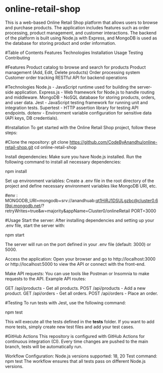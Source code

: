 # online-retail-shop

This is a web-based Online Retail Shop platform that allows users to browse and purchase products. The application includes features such as order processing, product management, and customer interactions. The backend of the platform is built using Node.js with Express, and MongoDB is used as the database for storing product and order information.

#Table of Contents
Features
Technologies
Installation
Usage
Testing
Contributing

#Features
Product catalog to browse and search for products
Product management (Add, Edit, Delete products)
Order processing system
Customer order tracking
RESTful API for backend operations

#Technologies
Node.js - JavaScript runtime used for building the server-side application.
Express.js - Web framework for Node.js to handle routing and middleware.
MongoDB - NoSQL database for storing products, orders, and user data.
Jest - JavaScript testing framework for running unit and integration tests.
Supertest - HTTP assertion library for testing API endpoints.
dotenv - Environment variable configuration for sensitive data (API keys, DB credentials).

#Installation
To get started with the Online Retail Shop project, follow these steps:

#Clone the repository: git clone https://github.com/CodeByAnandhu/online-retail-shop.git
cd online-retail-shop

Install dependencies:
Make sure you have Node.js installed. Run the following command to install all necessary dependencies:

npm install

Set up environment variables:
Create a .env file in the root directory of the project and define necessary environment variables like MongoDB URI, etc.

#env :
MONGODB_URI=mongodb+srv://anandhuab:qt1HiRJ1DSULgzbc@cluster0.6l9qi.mongodb.net/?retryWrites=true&w=majority&appName=Cluster0/onlineRetail
PORT=3000

#Usage
Start the server:
After installing dependencies and setting up your .env file, start the server with:

npm start

The server will run on the port defined in your .env file (default: 3000) or 5000.

Access the application:
Open your browser and go to http://localhost:3000 or http://localhost:5000 to view the API or connect with the front-end.

Make API requests:
You can use tools like Postman or Insomnia to make requests to the API. Example API routes:

GET /api/products - Get all products.
POST /api/products - Add a new product.
GET /api/orders - Get all orders.
POST /api/orders - Place an order.

#Testing
To run tests with Jest, use the following command:

npm test

This will execute all the tests defined in the __tests__ folder. If you want to add more tests, simply create new test files and add your test cases.

#GitHub Actions
This repository is configured with GitHub Actions for continuous integration (CI). Every time changes are pushed to the main branch, tests will be automatically run.

Workflow Configuration:
Node.js versions supported: 18, 20
Test command: npm test
The workflow ensures that all tests pass on different Node.js versions.
